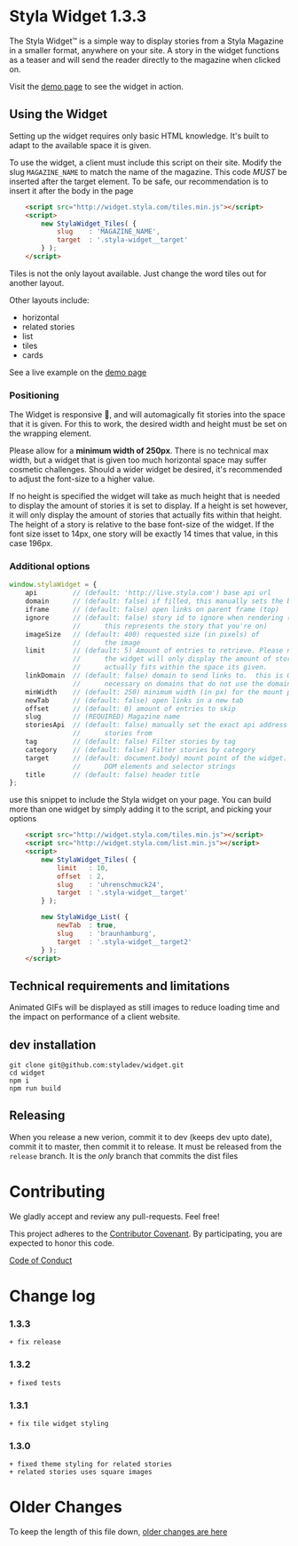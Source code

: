 Styla Widget  1.3.3
=======


The Styla Widget™ is a simple way to display stories from a Styla Magazine in a
smaller format, anywhere on your site. A story in the widget functions as
a teaser and will send the reader directly to the magazine when clicked on.

Visit the [demo page](http://static.styla.com/test/widget/) to see the
widget in action.

Using the Widget
----------------

Setting up the widget requires only basic HTML knowledge. It's built to adapt
to the available space it is given.

To use the widget, a client must include this script on their site. Modify the
slug `MAGAZINE_NAME` to match the name of the magazine.  This code *MUST* be inserted after
the target element.  To be safe, our recommendation is to insert it after the body in the page

```html
    <script src="http://widget.styla.com/tiles.min.js"></script>
    <script>
        new StylaWidget_Tiles( {
            slug    : 'MAGAZINE_NAME',
            target  : '.styla-widget__target'
        } );
    </script>
```

Tiles is not the only layout available.  Just change the word tiles out for another layout.

 Other layouts include:

+ horizontal
+ related stories
+ list
+ tiles
+ cards


See a live example on the [demo page](http://static.styla.com/test/widget/)


### Positioning

The Widget is responsive 🎉, and will automagically fit stories into the space
that it is given. For this to work, the desired width and height must be set on
the wrapping element.

Please allow for a **minimum width of 250px**. There is no technical max width,
but a widget that is given too much horizontal space may suffer cosmetic
challenges. Should a wider widget be desired, it's recommended to adjust the
font-size to a higher value.

If no height is specified the widget will take as much height that is needed to
display the amount of stories it is set to display. If a height is set however,
it will only display the amount of stories that actually fits within that height.
The height of a story is relative to the base font-size of the widget. If the font
size isset to 14px, one story will be exactly 14 times that value, in this case
196px.


### Additional options

```js
window.stylaWidget = {
    api         // (default: 'http://live.styla.com') base api url
    domain      // (default: false) if filled, this manually sets the base url for links
    iframe      // (default: false) open links on parent frame (top)
    ignore      // (default: false) story id to ignore when rendering (generally
                //      this represents the story that you're on)
    imageSize   // (default: 400) requested size (in pixels) of
                //      the image
    limit       // (default: 5) Amount of entries to retrieve. Please note that
                //      the widget will only display the amount of stories that
                //      actually fits within the space its given.
    linkDomain  // (default: false) domain to send links to.  this is ONLY
                //      necessary on domains that do not use the domainConfig
    minWidth    // (default: 250) minimum width (in px) for the mount point of the widget
    newTab      // (default: false) open links in a new tab
    offset      // (default: 0) amount of entries to skip
    slug        // (REQUIRED) Magazine name
    storiesApi  // (default: false) manually set the exact api address to get
                //      stories from
    tag         // (default: false) Filter stories by tag
    category    // (default: false) Filter stories by category
    target      // (default: document.body) mount point of the widget. Accepts
                //      DOM elements and selector strings
    title       // (default: false) header title
};
```

use this snippet to include the Styla widget on your page. You can build more than one widget by simply adding it to the script, and picking your options


```html
    <script src="http://widget.styla.com/tiles.min.js"></script>
    <script src="http://widget.styla.com/list.min.js"></script>
    <script>
        new StylaWidget_Tiles( {
            limit   : 10,
            offset  : 2,
            slug    : 'uhrenschmuck24',
            target  : '.styla-widget__target'
        } );

        new StylaWidge_List( {
            newTab  : true,
            slug    : 'braunhamburg',
            target  : '.styla-widget__target2'
        } );
    </script>
```



Technical requirements and limitations
--------------------------------------

Animated GIFs will be displayed as still images to reduce loading time and the
impact on performance of a client website.


dev installation
----------------

```
git clone git@github.com:styladev/widget.git
cd widget
npm i
npm run build
```


Releasing
--------

When you release a new verion, commit it to dev (keeps dev upto date), commit it to master, then commit it to release. It must be released from the `release` branch.  It is the *only* branch that commits the dist files



Contributing
============

We gladly accept and review any pull-requests. Feel free!


This project adheres to the [Contributor Covenant](http://contributor-covenant.org/). By participating, you are expected to honor this code.

[Code of Conduct](https://github.com/styladev/widget/blob/master/CODE_OF_CONDUCT.md)



Change log
==========

### 1.3.3
    + fix release

### 1.3.2
    + fixed tests

### 1.3.1
    + fix tile widget styling

### 1.3.0
    + fixed theme styling for related stories
    + related stories uses square images

Older Changes
=============

To keep the length of this file down, [older changes are here](./older_changes.md)
